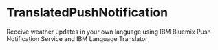 # TranslatedPushNotification
Receive weather updates in your own language using IBM Bluemix Push Notification Service and IBM Language Translator
